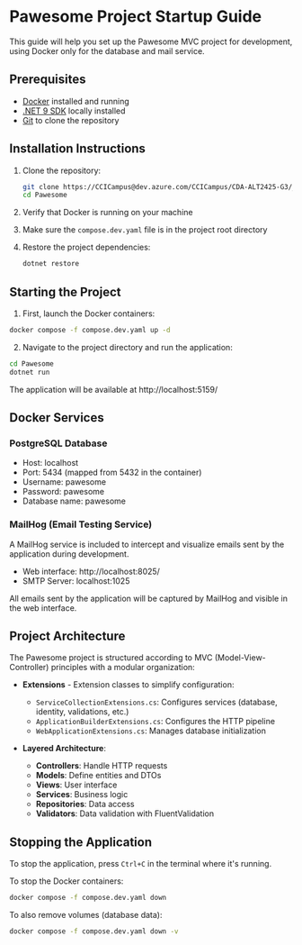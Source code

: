 # Pawesome Project Startup Guide

This guide will help you set up the Pawesome MVC project for development, using Docker only for the database and mail service.

## Prerequisites

- [Docker](https://www.docker.com/products/docker-desktop/) installed and running
- [.NET 9 SDK](https://dotnet.microsoft.com/download) locally installed
- [Git](https://git-scm.com/downloads) to clone the repository

## Installation Instructions

1. Clone the repository:
   ```bash
   git clone https://CCICampus@dev.azure.com/CCICampus/CDA-ALT2425-G3/_git/CDA-ALT2425-G3
   cd Pawesome
   ```

2. Verify that Docker is running on your machine

3. Make sure the `compose.dev.yaml` file is in the project root directory

4. Restore the project dependencies:
   ```bash
   dotnet restore
   ```

## Starting the Project

1. First, launch the Docker containers:

```bash
docker compose -f compose.dev.yaml up -d
```

2. Navigate to the project directory and run the application:

```bash
cd Pawesome
dotnet run
```

The application will be available at http://localhost:5159/

## Docker Services

### PostgreSQL Database

- Host: localhost
- Port: 5434 (mapped from 5432 in the container)
- Username: pawesome
- Password: pawesome
- Database name: pawesome

### MailHog (Email Testing Service)

A MailHog service is included to intercept and visualize emails sent by the application during development.

- Web interface: http://localhost:8025/
- SMTP Server: localhost:1025

All emails sent by the application will be captured by MailHog and visible in the web interface.

## Project Architecture

The Pawesome project is structured according to MVC (Model-View-Controller) principles with a modular organization:

- **Extensions** - Extension classes to simplify configuration:
  - `ServiceCollectionExtensions.cs`: Configures services (database, identity, validations, etc.)
  - `ApplicationBuilderExtensions.cs`: Configures the HTTP pipeline
  - `WebApplicationExtensions.cs`: Manages database initialization

- **Layered Architecture**:
  - **Controllers**: Handle HTTP requests
  - **Models**: Define entities and DTOs
  - **Views**: User interface
  - **Services**: Business logic
  - **Repositories**: Data access
  - **Validators**: Data validation with FluentValidation

## Stopping the Application

To stop the application, press `Ctrl+C` in the terminal where it's running.

To stop the Docker containers:

```bash
docker compose -f compose.dev.yaml down
```

To also remove volumes (database data):

```bash
docker compose -f compose.dev.yaml down -v
```